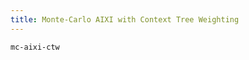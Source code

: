 ```yaml
---
title: Monte-Carlo AIXI with Context Tree Weighting
---
```


```{.unwrap pipe="./root/data/scripts/git2md.sh"}
mc-aixi-ctw
```
